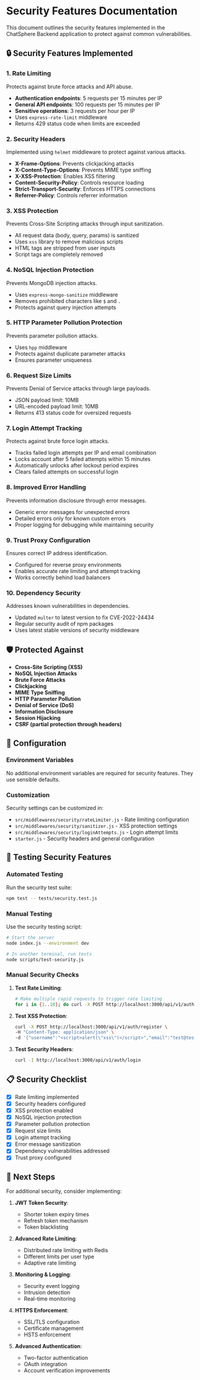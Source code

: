 # Security Features Documentation

This document outlines the security features implemented in the ChatSphere Backend application to protect against common vulnerabilities.

## 🔒 Security Features Implemented

### 1. Rate Limiting
Protects against brute force attacks and API abuse.

- **Authentication endpoints**: 5 requests per 15 minutes per IP
- **General API endpoints**: 100 requests per 15 minutes per IP  
- **Sensitive operations**: 3 requests per hour per IP
- Uses `express-rate-limit` middleware
- Returns 429 status code when limits are exceeded

### 2. Security Headers
Implemented using `helmet` middleware to protect against various attacks.

- **X-Frame-Options**: Prevents clickjacking attacks
- **X-Content-Type-Options**: Prevents MIME type sniffing
- **X-XSS-Protection**: Enables XSS filtering
- **Content-Security-Policy**: Controls resource loading
- **Strict-Transport-Security**: Enforces HTTPS connections
- **Referrer-Policy**: Controls referrer information

### 3. XSS Protection
Prevents Cross-Site Scripting attacks through input sanitization.

- All request data (body, query, params) is sanitized
- Uses `xss` library to remove malicious scripts
- HTML tags are stripped from user inputs
- Script tags are completely removed

### 4. NoSQL Injection Protection
Prevents MongoDB injection attacks.

- Uses `express-mongo-sanitize` middleware
- Removes prohibited characters like `$` and `.`
- Protects against query injection attempts

### 5. HTTP Parameter Pollution Protection
Prevents parameter pollution attacks.

- Uses `hpp` middleware
- Protects against duplicate parameter attacks
- Ensures parameter uniqueness

### 6. Request Size Limits
Prevents Denial of Service attacks through large payloads.

- JSON payload limit: 10MB
- URL-encoded payload limit: 10MB
- Returns 413 status code for oversized requests

### 7. Login Attempt Tracking
Protects against brute force login attacks.

- Tracks failed login attempts per IP and email combination
- Locks account after 5 failed attempts within 15 minutes
- Automatically unlocks after lockout period expires
- Clears failed attempts on successful login

### 8. Improved Error Handling
Prevents information disclosure through error messages.

- Generic error messages for unexpected errors
- Detailed errors only for known custom errors
- Proper logging for debugging while maintaining security

### 9. Trust Proxy Configuration
Ensures correct IP address identification.

- Configured for reverse proxy environments
- Enables accurate rate limiting and attempt tracking
- Works correctly behind load balancers

### 10. Dependency Security
Addresses known vulnerabilities in dependencies.

- Updated `multer` to latest version to fix CVE-2022-24434
- Regular security audit of npm packages
- Uses latest stable versions of security middleware

## 🛡️ Protected Against

- **Cross-Site Scripting (XSS)**
- **NoSQL Injection Attacks**
- **Brute Force Attacks**
- **Clickjacking**
- **MIME Type Sniffing**
- **HTTP Parameter Pollution**
- **Denial of Service (DoS)**
- **Information Disclosure**
- **Session Hijacking**
- **CSRF (partial protection through headers)**

## 🔧 Configuration

### Environment Variables
No additional environment variables are required for security features. They use sensible defaults.

### Customization
Security settings can be customized in:
- `src/middlewares/security/rateLimiter.js` - Rate limiting configuration
- `src/middlewares/security/sanitizer.js` - XSS protection settings
- `src/middlewares/security/loginAttempts.js` - Login attempt limits
- `starter.js` - Security headers and general configuration

## 🧪 Testing Security Features

### Automated Testing
Run the security test suite:
```bash
npm test -- tests/security.test.js
```

### Manual Testing
Use the security testing script:
```bash
# Start the server
node index.js --environment dev

# In another terminal, run tests
node scripts/test-security.js
```

### Manual Security Checks

1. **Test Rate Limiting**:
   ```bash
   # Make multiple rapid requests to trigger rate limiting
   for i in {1..10}; do curl -X POST http://localhost:3000/api/v1/auth/login -H "Content-Type: application/json" -d '{"email":"test@test.com","password":"wrong"}'; done
   ```

2. **Test XSS Protection**:
   ```bash
   curl -X POST http://localhost:3000/api/v1/auth/register \
   -H "Content-Type: application/json" \
   -d '{"username":"<script>alert(\"xss\")</script>","email":"test@test.com","password":"Password@123"}'
   ```

3. **Test Security Headers**:
   ```bash
   curl -I http://localhost:3000/api/v1/auth/login
   ```

## 📋 Security Checklist

- [x] Rate limiting implemented
- [x] Security headers configured
- [x] XSS protection enabled
- [x] NoSQL injection protection
- [x] Parameter pollution protection
- [x] Request size limits
- [x] Login attempt tracking
- [x] Error message sanitization
- [x] Dependency vulnerabilities addressed
- [x] Trust proxy configured

## 🚀 Next Steps

For additional security, consider implementing:

1. **JWT Token Security**:
   - Shorter token expiry times
   - Refresh token mechanism
   - Token blacklisting

2. **Advanced Rate Limiting**:
   - Distributed rate limiting with Redis
   - Different limits per user type
   - Adaptive rate limiting

3. **Monitoring & Logging**:
   - Security event logging
   - Intrusion detection
   - Real-time monitoring

4. **HTTPS Enforcement**:
   - SSL/TLS configuration
   - Certificate management
   - HSTS enforcement

5. **Advanced Authentication**:
   - Two-factor authentication
   - OAuth integration
   - Account verification improvements